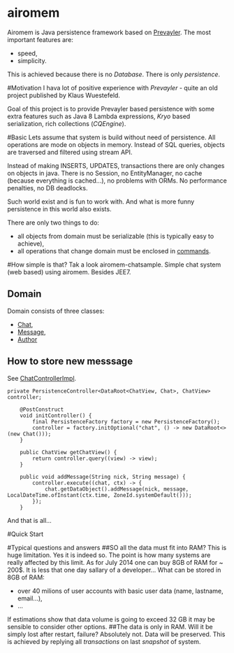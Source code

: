airomem
=======

Airomem is Java persistence framework based on [Prevayler](http://prevayler.org/).
The most important features are:
- speed,
- simplicity.

This is achieved because there is no _Database_. There is only _persistence_.

#Motivation
I hava lot of positive experience with _Prevayler_ - quite an old project published by Klaus Wuestefeld.

Goal of this project is to provide Prevayler based persistence with some extra features such as Java 8 Lambda expressions,
_Kryo_ based serialization, rich collections (_CQEngine_).


#Basic
Lets assume that system is build without need of persistence. All operations are mode on objects in memory. 
Instead of SQL queries, objects are traversed and filtered using stream API.

Instead of making INSERTS, UPDATES, transactions there are only changes on objects in java.
There is no Session, no EntityManager, no cache (because everything is cached...), no problems with ORMs.
No performance penalties, no DB deadlocks. 

Such world exist and is fun to work with. And what is more funny persistence in this world also exists.

There are only two things to do:
 - all objects from domain must be serializable (this is typically easy  to achieve),
 - all operations that change domain must be enclosed in [commands](http://en.wikipedia.org/wiki/Command_pattern). 
 
#How simple is that?
Tak a look airomem-chatsample. Simple chat system (web based) using airomem. Besides JEE7.
## Domain
Domain consists of three classes:
- [Chat](https://github.com/jarekratajski/airomem/blob/master/airomem-chatsample/airomem-chatsample-data/src/main/java/pl/setblack/airomem/chatsample/data/Chat.java), 
- [Message](https://github.com/jarekratajski/airomem/blob/master/airomem-chatsample/airomem-chatsample-data/src/main/java/pl/setblack/airomem/chatsample/data/Message.java), 
- [Author](https://github.com/jarekratajski/airomem/blob/master/airomem-chatsample/airomem-chatsample-data/src/main/java/pl/setblack/airomem/chatsample/data/Chat.java)


## How to store new messsage
See [ChatControllerImpl](https://github.com/jarekratajski/airomem/blob/master/airomem-chatsample/airomem-chatsample-data/src/main/java/pl/setblack/airomem/chatsample/execute/ChatControllerImpl.java).

```
private PersistenceController<DataRoot<ChatView, Chat>, ChatView> controller;

    @PostConstruct
    void initController() {
        final PersistenceFactory factory = new PersistenceFactory();
        controller = factory.initOptional("chat", () -> new DataRoot<>(new Chat()));
    }

    public ChatView getChatView() {
        return controller.query((view) -> view);
    }

    public void addMessage(String nick, String message) {
        controller.execute((chat, ctx) -> {
            chat.getDataObject().addMessage(nick, message, LocalDateTime.ofInstant(ctx.time, ZoneId.systemDefault()));
        });
    }
```	



And that is all...

#Quick Start

#Typical questions and answers
##SO all the data must fit into RAM? This is huge limitation.
Yes it is indeed so. The point is how  many systems are really affected by this limit.
As for July 2014 one can buy 8GB of RAM for ~ 200$. It is less that one day sallary of a developer...
What can be stored in 8GB of RAM:
 - over 40 milions of user accounts with basic user data (name, lastname, email...),
 - ...
 
If estimations show that data volume is going to exceed 32 GB it may be sensible to consider other options.
##The data is only in RAM. Will it be simply lost after restart, failure?
Absolutely not. Data will be preserved. This is achieved by replying all _transactions_ on last _snapshot_ of system. 




